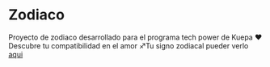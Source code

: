 # Zodiaco

Proyecto de zodiaco desarrollado para el programa tech power de Kuepa
❤️Descubre tu compatibilidad en el amor
♐Tu signo zodiacal
pueder verlo <a href="https://dianamorenodev.github.io/Zodiaco/">aqui</a>
